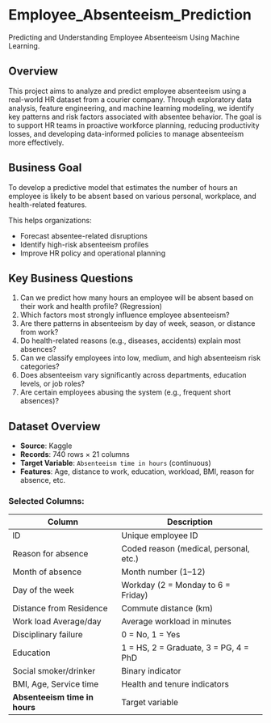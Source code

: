 # Employee_Absenteeism_Prediction
Predicting and Understanding Employee Absenteeism Using Machine Learning.
## Overview
This project aims to analyze and predict employee absenteeism using a real-world HR dataset from a courier company. Through exploratory data analysis, feature engineering, and machine learning modeling, we identify key patterns and risk factors associated with absentee behavior. The goal is to support HR teams in proactive workforce planning, reducing productivity losses, and developing data-informed policies to manage absenteeism more effectively.

## Business Goal
To develop a predictive model that estimates the number of hours an employee is likely to be absent based on various personal, workplace, and health-related features.

This helps organizations:
- Forecast absentee-related disruptions
- Identify high-risk absenteeism profiles
- Improve HR policy and operational planning

## Key Business Questions
1. Can we predict how many hours an employee will be absent based on their work and health profile? (Regression)
2. Which factors most strongly influence employee absenteeism?
3. Are there patterns in absenteeism by day of week, season, or distance from work?
4. Do health-related reasons (e.g., diseases, accidents) explain most absences?
5. Can we classify employees into low, medium, and high absenteeism risk categories?
6. Does absenteeism vary significantly across departments, education levels, or job roles?
7. Are certain employees abusing the system (e.g., frequent short absences)?

## Dataset Overview
- **Source**: Kaggle
- **Records**: 740 rows × 21 columns
- **Target Variable**: `Absenteeism time in hours` (continuous)
- **Features**: Age, distance to work, education, workload, BMI, reason for absence, etc.

### Selected Columns:
| Column                     | Description                                            |
|----------------------------|--------------------------------------------------------|
| ID                         | Unique employee ID                                     |
| Reason for absence         | Coded reason (medical, personal, etc.)                |
| Month of absence           | Month number (1–12)                                   |
| Day of the week            | Workday (2 = Monday to 6 = Friday)                    |
| Distance from Residence    | Commute distance (km)                                 |
| Work load Average/day      | Average workload in minutes                           |
| Disciplinary failure       | 0 = No, 1 = Yes                                        |
| Education                  | 1 = HS, 2 = Graduate, 3 = PG, 4 = PhD                 |
| Social smoker/drinker      | Binary indicator                                      |
| BMI, Age, Service time     | Health and tenure indicators                          |
| **Absenteeism time in hours** | Target variable                                      |

